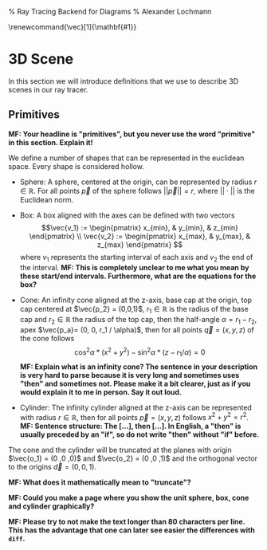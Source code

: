 % Ray Tracing Backend for Diagrams
% Alexander Lochmann


\renewcommand{\vec}[1]{\mathbf{#1}}

# 3D Scene

In this section we will introduce definitions that we use to describe 3D scenes
in our ray tracer.

## Primitives

**MF: Your headline is "primitives", but you never use the word "primitive"
in this section. Explain it!**

We define a number of shapes that can be represented in the euclidean space.
Every shape is considered hollow.

* Sphere: A sphere, centered at the origin, can be represented by
  radius $r \in \mathbb{R}$.
  For all points $\vec{p}$ of the sphere follows $||\vec{p}|| = r$,
  where $||\cdot||$ is the Euclidean norm.

* Box: A box aligned with the axes can be defined with two vectors
  $$\vec{v_1} := \begin{pmatrix}
          x_{min}, & y_{min}, & z_{min}
       \end{pmatrix} \\
  \vec{v_2} := \begin{pmatrix}
           x_{max}, & y_{max}, & z_{max}
      \end{pmatrix}
  $$
  where $v_1$ represents the starting interval of each axis and
  $v_2$ the end of the interval.
  **MF: This is completely unclear to me what you mean by these
  start/end intervals. Furthermore, what are the equations for the box?**

* Cone: An infinity cone aligned at the z-axis, base cap at the origin,
  top cap centered at $\vec{p_2} = (0,0,1)$,
  $r_1 \in \mathbb{R}$ is the radius of the base cap and
  $r_2 \in \mathbb{R}$ the radius of the top cap,
  then the half-angle $\alpha = r_1 - r_2$,
  apex $\vec{p_a}= (0, 0, r_1 / \alpha)$,
  then for all points $\vec{q}=(x, y, z)$ of the cone follows
  $$\cos^2 \alpha * (x^2 + y^2) - \sin^2 \alpha * (z - r_1 / \alpha) = 0$$
  **MF: Explain what is an infinity cone? The sentence in your description
  is very hard to parse because it is very long and sometimes uses "then"
  and sometimes not. Please make it a bit clearer, just as if you would
  explain it to me in person. Say it out loud.**

* Cylinder: The infinity cylinder aligned at the z-axis can be represented with
  radius $r \in \mathbb{R}$,
  then for all points $\vec{p} = (x,y,z)$ follows $x^2 + y^2 = r^2$.
  **MF: Sentence structure: The [...], then [...]. In English, a "then" is
  usually preceded by an "if", so do not write "then" without "if" before.**

The cone and the cylinder will be truncated at the planes
with origin $\vec{o_1} = (0 ,0 ,0)$ and $\vec{o_2} = (0 ,0 ,1)$
and the orthogonal vector to the origins $\vec{d} = (0 ,0 ,1)$.

**MF: What does it mathematically mean to "truncate"?**

**MF: Could you make a page where you show the unit sphere, box, cone
and cylinder graphically?**

**MF: Please try to not make the text longer than 80 characters per line.
This has the advantage that one can later see easier the differences
with `diff`.**

